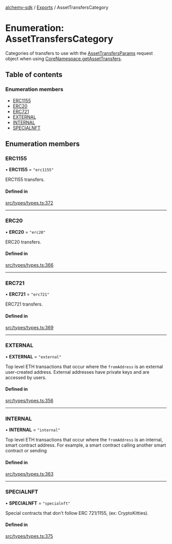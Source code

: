 [alchemy-sdk](../README.md) / [Exports](../modules.md) / AssetTransfersCategory

# Enumeration: AssetTransfersCategory

Categories of transfers to use with the [AssetTransfersParams](../interfaces/AssetTransfersParams.md) request
object when using [CoreNamespace.getAssetTransfers](../classes/CoreNamespace.md#getassettransfers).

## Table of contents

### Enumeration members

- [ERC1155](AssetTransfersCategory.md#erc1155)
- [ERC20](AssetTransfersCategory.md#erc20)
- [ERC721](AssetTransfersCategory.md#erc721)
- [EXTERNAL](AssetTransfersCategory.md#external)
- [INTERNAL](AssetTransfersCategory.md#internal)
- [SPECIALNFT](AssetTransfersCategory.md#specialnft)

## Enumeration members

### ERC1155

• **ERC1155** = `"erc1155"`

ERC1155 transfers.

#### Defined in

[src/types/types.ts:372](https://github.com/alchemyplatform/alchemy-sdk-js/blob/e62e5c7/src/types/types.ts#L372)

___

### ERC20

• **ERC20** = `"erc20"`

ERC20 transfers.

#### Defined in

[src/types/types.ts:366](https://github.com/alchemyplatform/alchemy-sdk-js/blob/e62e5c7/src/types/types.ts#L366)

___

### ERC721

• **ERC721** = `"erc721"`

ERC721 transfers.

#### Defined in

[src/types/types.ts:369](https://github.com/alchemyplatform/alchemy-sdk-js/blob/e62e5c7/src/types/types.ts#L369)

___

### EXTERNAL

• **EXTERNAL** = `"external"`

Top level ETH transactions that occur where the `fromAddress` is an
external user-created address. External addresses have private keys and are
accessed by users.

#### Defined in

[src/types/types.ts:356](https://github.com/alchemyplatform/alchemy-sdk-js/blob/e62e5c7/src/types/types.ts#L356)

___

### INTERNAL

• **INTERNAL** = `"internal"`

Top level ETH transactions that occur where the `fromAddress` is an
internal, smart contract address. For example, a smart contract calling
another smart contract or sending

#### Defined in

[src/types/types.ts:363](https://github.com/alchemyplatform/alchemy-sdk-js/blob/e62e5c7/src/types/types.ts#L363)

___

### SPECIALNFT

• **SPECIALNFT** = `"specialnft"`

Special contracts that don't follow ERC 721/1155, (ex: CryptoKitties).

#### Defined in

[src/types/types.ts:375](https://github.com/alchemyplatform/alchemy-sdk-js/blob/e62e5c7/src/types/types.ts#L375)
